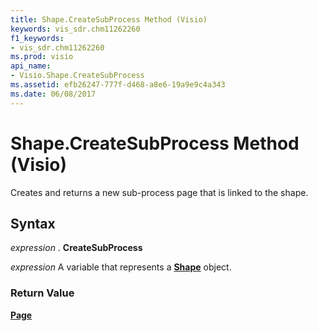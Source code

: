```yaml
---
title: Shape.CreateSubProcess Method (Visio)
keywords: vis_sdr.chm11262260
f1_keywords:
- vis_sdr.chm11262260
ms.prod: visio
api_name:
- Visio.Shape.CreateSubProcess
ms.assetid: efb26247-777f-d468-a8e6-19a9e9c4a343
ms.date: 06/08/2017
---
```



# Shape.CreateSubProcess Method (Visio)

Creates and returns a new sub-process page that is linked to the shape.


## Syntax

 _expression_ . **CreateSubProcess**

 _expression_ A variable that represents a **[Shape](shape-object-visio.md)** object.


### Return Value

 **[Page](page-object-visio.md)**



